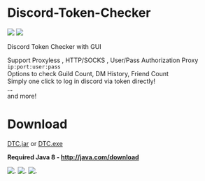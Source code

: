 # Discord-Token-Checker
![](https://img.shields.io/github/downloads/RANKTW/Discord-Token-Checker/total?label=Downloads)
![](https://img.shields.io/github/stars/RANKTW/Discord-Token-Checker)

Discord Token Checker with GUI

Support Proxyless , HTTP/SOCKS , User/Pass Authorization Proxy `ip:port:user:pass`<br>
Options to check Guild Count, DM History, Friend Count<br>
Simply one click to log in discord via token directly!<br>
...<br>
and more!

# Download

[DTC.jar](https://github.com/RANKTW/Discord-Token-Checker/releases/download/v1.6/DTC.zip) or 
[DTC.exe](https://github.com/RANKTW/Discord-Token-Checker/releases/download/v1.6/DTC.exe)<br>

**Required Java 8 - http://java.com/download**

![.](https://user-images.githubusercontent.com/37373560/73079022-6b3d0d80-3efe-11ea-9dd3-64b23dd78555.png)
![.](https://file.coffee/u/74O8vJrOqL.gif)
![.](https://file.coffee/u/1W0Euej9S9.png)
